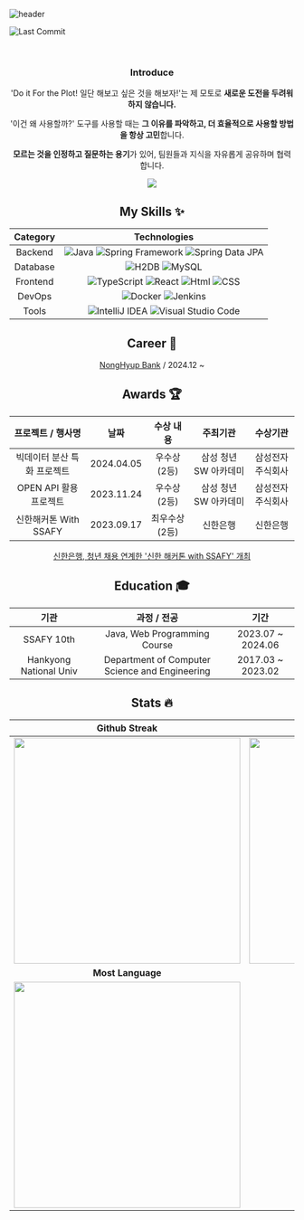![header](https://capsule-render.vercel.app/api?type=waving&color=auto&height=150&section=header&text=KIM%20JEONG%20UK&fontSize=40&animation=fadeIn&fontAlignY=30&descAlignY=51&descAlign=62)

![Last Commit](https://img.shields.io/github/last-commit/KIMSEI1124/KIMSEI1124)

<div align= 'center'>

<img src='https://user-images.githubusercontent.com/74192619/230572160-8f2888f6-d06c-41a4-a3b0-c398cf95263d.png' alt='' />

</br>
</br>

### Introduce

'Do it For the Plot! 일단 해보고 싶은 것을 해보자!'는 제 모토로 **새로운 도전을 두려워하지 않습니다.**

'이건 왜 사용할까?' 도구를 사용할 때는 **그 이유를 파악하고, 더 효율적으로 사용할 방법을 항상 고민**합니다.

**모르는 것을 인정하고 질문하는 용기**가 있어, 팀원들과 지식을 자유롭게 공유하며 협력합니다.

<a href="https://velog.io/@kimsei1124"><img src="https://img.shields.io/badge/Tech%20Blog-11B48A?style=flat-square&logo=Vimeo&logoColor=white&link=https://velog.io/@kimsei1124"/></a>

## My Skills ✨

| Category  |  Technologies |
|:---: |:---:|
| Backend | ![Java](https://img.shields.io/badge/-Java-orange) ![Spring Framework](https://img.shields.io/badge/Spring-6DB33F?logo=Spring&logoColor=white) ![Spring Data JPA](https://img.shields.io/badge/Spring%20Data%20JPA-6DB33F?logo=Spring&logoColor=white) |
| Database | ![H2DB](https://img.shields.io/badge/H2DB-blue) ![MySQL](https://img.shields.io/badge/MySQL-4479A1?logo=MySQL&logoColor=white) |
| Frontend | ![TypeScript](https://img.shields.io/badge/TypeScript-3178C6?logo=TypeScript&logoColor=white) ![React](https://img.shields.io/badge/React-61DAFB?logo=React&logoColor=white) ![Html](https://img.shields.io/badge/HTML-E34F26?logo=HTML5&logoColor=white) ![CSS](https://img.shields.io/badge/CSS3-1572B6?logo=CSS3&logoColor=white) |
| DevOps | ![Docker](https://img.shields.io/badge/Docker-2496ED?logo=Docker&logoColor=white)  ![Jenkins](https://img.shields.io/badge/Jenkins-D24939?logo=Jenkins&logoColor=white) |
| Tools | ![IntelliJ IDEA](https://img.shields.io/badge/IntelliJ%20IDEA-000000?logo=IntelliJ%20IDEA&logoColor=white) ![Visual Studio Code](https://img.shields.io/badge/Visual%20Studio%20Code-007ACC?logo=Visual%20Studio%20Code&logoColor=white) |

## Career 💼

[NongHyup Bank](https://www.nhbank.com) / 2024.12 ~

## Awards 🏆

| **프로젝트 / 행사명**         | **날짜**      | **수상 내용**            | **주최기관**                    | **수상기관**          |
|:-----------------------------:|:-------------:|:------------------------:|:------------------------------:|:--------------------:|
| 빅데이터 분산 특화 프로젝트   | 2024.04.05    | 우수상 (2등)                        | 삼성 청년 SW 아카데미           | 삼성전자주식회사                   |
| OPEN API 활용 프로젝트         | 2023.11.24    | 우수상 (2등)                        | 삼성 청년 SW 아카데미           | 삼성전자주식회사                   |
| 신한해커톤 With SSAFY          | 2023.09.17    | 최우수상 (2등)           | 신한은행                        | 신한은행            |

[신한은행, 청년 채용 연계한 '신한 해커톤 with SSAFY' 개최](https://daily.hankooki.com/news/articleView.html?idxno=1000809)

## Education 🎓

| 기관 | 과정 / 전공 | 기간 |
|:---:|:---:|:---:|
|SSAFY 10th | Java, Web Programming Course | 2023.07 ~ 2024.06 |
| Hankyong National Univ | Department of Computer Science and Engineering | 2017.03 ~ 2023.02 |

## Stats 🔥

| Github Streak| Github Stats|
|:---:|:---:|
|<img src="https://streak-stats.demolab.com?user=KIMSEI1124&theme=dark&hide_border=true&locale=ko&date_format=%5BY.%5Dn.j&mode=weekly" width=400 />|<img src="https://github-readme-stats.vercel.app/api?username=KIMSEI1124&show_icons=true" width=400 />|
| **Most Language** | **Beakjoon** |
|<img src="https://github-readme-stats.vercel.app/api/top-langs/?username=KIMSEI1124&layout=compact" width=400 />|<img src="http://mazassumnida.wtf/api/generate_badge?boj=bbomi1973" witdh=400 />

</div>
